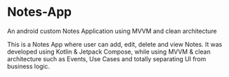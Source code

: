 # Notes-App
An android custom Notes Application using MVVM and clean architecture

This is a Notes App where user can add, edit, delete and view Notes.
It was developed using Kotlin & Jetpack Compose, while using MVVM & clean architecture such as Events, Use Cases and totally separating UI from business logic.
